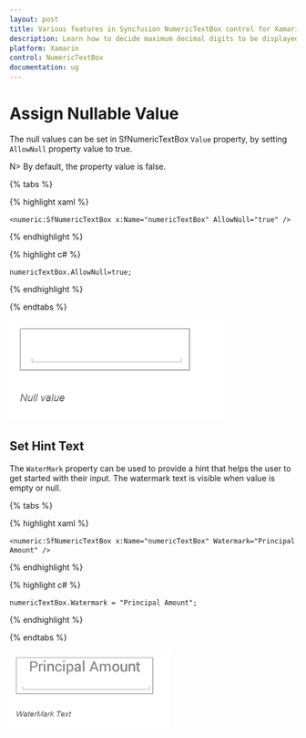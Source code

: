 ```yaml
---
layout: post
title: Various features in Syncfusion NumericTextBox control for Xamarin.Forms
description: Learn how to decide maximum decimal digits to be displayed and nullable value support in NumericTextBox.
platform: Xamarin
control: NumericTextBox
documentation: ug
---
```

# Assign Nullable Value

The null values can be set in SfNumericTextBox `Value` property, by setting `AllowNull` property value to true.

N> By default, the property value is false.

{% tabs %}

{% highlight xaml %}

	<numeric:SfNumericTextBox x:Name="numericTextBox" AllowNull="true" />
	
{% endhighlight %}

{% highlight c# %}

	numericTextBox.AllowNull=true;

{% endhighlight %}

{% endtabs %}

![](images/AllowNull.png)

## Set Hint Text

The `WaterMark` property can be used to provide a hint that helps the user to get started with their input. The watermark text is visible when value is empty or null.

{% tabs %}

{% highlight xaml %}

	<numeric:SfNumericTextBox x:Name="numericTextBox" Watermark="Principal Amount" />
	
{% endhighlight %}

{% highlight c# %}

	numericTextBox.Watermark = "Principal Amount";
	
{% endhighlight %}


{% endtabs %}


![](images/WaterMark.png)


